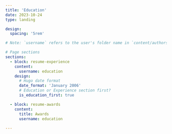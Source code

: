 ```yaml
---
title: 'Education'
date: 2023-10-24
type: landing

design:
  spacing: '5rem'

# Note: `username` refers to the user's folder name in `content/authors/`

# Page sections
sections:
  - block: resume-experience
    content:
      username: education
    design:
      # Hugo date format
      date_format: 'January 2006'
      # Education or Experience section first?
      is_education_first: true

  - block: resume-awards
    content:
      title: Awards
      username: education
  
---
```

